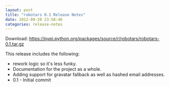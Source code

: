 ```yaml
---
layout: post
title: "robotars 0.1 Release Notes"
date: 2012-09-20 23:58:46
categories: release-notes
---
```


Download: <https://pypi.python.org/packages/source/r/robotars/robotars-0.1.tar.gz>

This release includes the following:

* rework logic so it's less funky.
* Documentation for the project as a whole.
* Adding support for gravatar fallback as well as hashed email addresses.
* 0.1 - Initial commit
